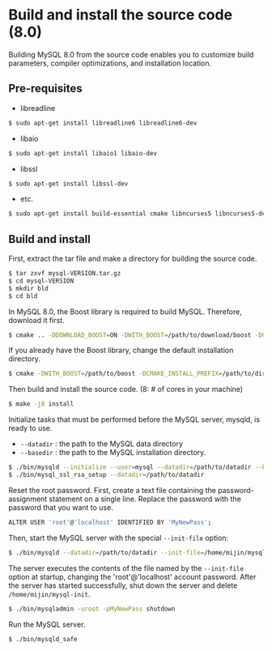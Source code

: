 # Build and install the source code (8.0)

Building MySQL 8.0 from the source code enables you to customize build parameters, compiler optimizations, and installation location.

## Pre-requisites

- libreadline

```bash
$ sudo apt-get install libreadline6 libreadline6-dev
```

- libaio

```bash
$ sudo apt-get install libaio1 libaio-dev
```

- libssl


```bash
$ sudo apt-get install libssl-dev
```

- etc.

```bash
$ sudo apt-get install build-essential cmake libncurses5 libncurses5-dev bison
```

## Build and install

First, extract the tar file and make a directory for building the source code.

```bash
$ tar zxvf mysql-VERSION.tar.gz
$ cd mysql-VERSION
$ mkdir bld
$ cd bld
```

In MySQL 8.0, the Boost library is required to build MySQL. Therefore, download it first.

```bash
$ cmake .. -DDOWNLOAD_BOOST=ON -DWITH_BOOST=/path/to/download/boost -DCMAKE_INSTALL_PREFIX=/path/to/dir/bld
```

If you already have the Boost library, change the default installation directory.

```bash
$ cmake -DWITH_BOOST=/path/to/boost -DCMAKE_INSTALL_PREFIX=/path/to/dir/bld
```

Then build and install the source code.
(8: # of cores in your machine)

```bash
$ make -j8 install
```

Initialize tasks that must be performed before the MySQL server, mysqld, is ready to use.

- `--datadir` : the path to the MySQL data directory
- `--basedir` : the path to the MySQL installation directory.

```bash
$ ./bin/mysqld --initialize --user=mysql --datadir=/path/to/datadir --basedir=/path/to/basedir
$ ./bin/mysql_ssl_rsa_setup --datadir=/path/to/datadir
```

Reset the root password. First, create a text file containing the password-assignment statement on a single line. Replace the password with the password that you want to use.

```bash
ALTER USER 'root'@'localhost' IDENTIFIED BY 'MyNewPass';
```

Then, start the MySQL server with the special `--init-file` option:

```bash
$ ./bin/mysqld --datadir=/path/to/datadir --init-file=/home/mijin/mysql-init
```

The server executes the contents of the file named by the `--init-file` option at startup, changing the 'root'@'localhost' account password. After the server has started successfully, shut down the server and delete `/home/mijin/mysql-init`.

```bash
$ ./bin/mysqladmin -uroot -pMyNewPass shutdown
```

Run the MySQL server.

```bash
$ ./bin/mysqld_safe
```
